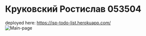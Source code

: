 # Круковский Ростислав 053504
deployed here: https://isp-todo-list.herokuapp.com/  
![Main-page](https://user-images.githubusercontent.com/82816379/173243980-9fe1463f-39b8-442c-82e7-55aa3d13191a.png)
